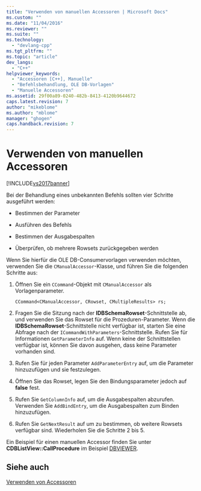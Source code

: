 ```yaml
---
title: "Verwenden von manuellen Accessoren | Microsoft Docs"
ms.custom: ""
ms.date: "11/04/2016"
ms.reviewer: ""
ms.suite: ""
ms.technology: 
  - "devlang-cpp"
ms.tgt_pltfrm: ""
ms.topic: "article"
dev_langs: 
  - "C++"
helpviewer_keywords: 
  - "Accessoren [C++], Manuelle"
  - "Befehlsbehandlung, OLE DB-Vorlagen"
  - "Manuelle Accessoren"
ms.assetid: 29f00a89-0240-482b-8413-4120b9644672
caps.latest.revision: 7
author: "mikeblome"
ms.author: "mblome"
manager: "ghogen"
caps.handback.revision: 7
---
```

# Verwenden von manuellen Accessoren
[!INCLUDE[vs2017banner](../../assembler/inline/includes/vs2017banner.md)]

Bei der Behandlung eines unbekannten Befehls sollten vier Schritte ausgeführt werden:  
  
-   Bestimmen der Parameter  
  
-   Ausführen des Befehls  
  
-   Bestimmen der Ausgabespalten  
  
-   Überprüfen, ob mehrere Rowsets zurückgegeben werden  
  
 Wenn Sie hierfür die OLE DB\-Consumervorlagen verwenden möchten, verwenden Sie die `CManualAccessor`\-Klasse, und führen Sie die folgenden Schritte aus:  
  
1.  Öffnen Sie ein `CCommand`\-Objekt mit `CManualAccessor` als Vorlagenparameter.  
  
    ```  
    CCommand<CManualAccessor, CRowset, CMultipleResults> rs;  
    ```  
  
2.  Fragen Sie die Sitzung nach der **IDBSchemaRowset**\-Schnittstelle ab, und verwenden Sie das Rowset für die Prozeduren\-Parameter.  Wenn die **IDBSchemaRowset**\-Schnittstelle nicht verfügbar ist, starten Sie eine Abfrage nach der `ICommandWithParameters`\-Schnittstelle.  Rufen Sie für Informationen `GetParameterInfo` auf.  Wenn keine der Schnittstellen verfügbar ist, können Sie davon ausgehen, dass keine Parameter vorhanden sind.  
  
3.  Rufen Sie für jeden Parameter `AddParameterEntry` auf, um die Parameter hinzuzufügen und sie festzulegen.  
  
4.  Öffnen Sie das Rowset, legen Sie den Bindungsparameter jedoch auf **false** fest.  
  
5.  Rufen Sie `GetColumnInfo` auf, um die Ausgabespalten abzurufen.  Verwenden Sie `AddBindEntry`, um die Ausgabespalten zum Binden hinzuzufügen.  
  
6.  Rufen Sie `GetNextResult` auf um zu bestimmen, ob weitere Rowsets verfügbar sind.  Wiederholen Sie die Schritte 2 bis 5.  
  
 Ein Beispiel für einen manuellen Accessor finden Sie unter **CDBListView::CallProcedure** im Beispiel [DBVIEWER](assetId:///07620f99-c347-4d09-9ebc-2459e8049832).  
  
## Siehe auch  
 [Verwenden von Accessoren](../../data/oledb/using-accessors.md)